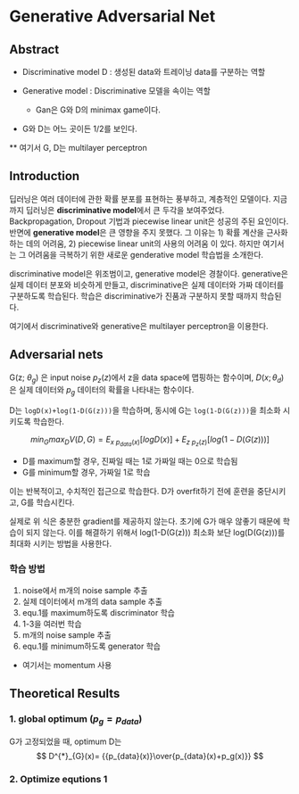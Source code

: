 # Generative Adversarial Net

## Abstract

- Discriminative model D : 생성된 data와 트레이닝 data를 구분하는 역할
- Generative model : Discriminative 모델을 속이는 역할
  - Gan은 G와 D의 minimax game이다.

- G와 D는 어느 곳이든 1/2를 보인다.

** 여기서 G, D는 multilayer perceptron



## Introduction

  딥러닝은 여러 데이터에 관한 확률 분포를 표현하는 풍부하고, 계층적인 모델이다. 지금까지 딥러닝은 **discriminative model**에서 큰 두각을 보여주었다. Backpropagation, Dropout 기법과 piecewise linear unit은 성공의 주된 요인이다. 반면에 **generative model**은 큰 영향을 주지 못했다. 그 이유는 1) 확률 계산을 근사화하는 데의 어려움, 2) piecewise linear unit의 사용의 어려움 이 있다. 하지만 여기서는 그 어려움을 극복하기 위한 새로운 genderative model 학습법을 소개한다.



  discriminative model은 위조범이고, generative model은 경찰이다. generative은 실제 데이터 분포와 비슷하게 만들고, discriminative은 실제 데이터와 가짜 데이터를 구분하도록 학습된다. 학습은 discriminative가 진품과 구분하지 못할 때까지 학습된다. 



  여기에서 discriminative와 generative은 multilayer perceptron을 이용한다.



## Adversarial nets

G(z; $\theta_g$) 은 input noise $p_z(z)$에서 z을 data space에 맵핑하는 함수이며, $D(x;\theta_d)$은 실제 데이터와 $p_g$ 데이터의 확률을 나타내는 함수이다.  



D는 `logD(x)+log(1-D(G(z)))`을 학습하며, 동시에 G는 `log(1-D(G(z)))`을 최소화 시키도록 학습한다. 

$$min_Gmax_DV(D,G)=E_{x~p_{data}(x)}[logD(x)]+E_{z~p_{z}(z)}[log(1-D(G(z)))] $$    

- D를 maximum할 경우, 진짜일 때는 1로 가짜일 때는 0으로 학습됨
- G를 minimum할 경우, 가짜일 1로 학습



이는 반복적이고, 수치적인 접근으로 학습한다. D가 overfit하기 전에 훈련을 중단시키고, G를 학습시킨다.



실제로 위 식은 충분한 gradient를 제공하지 않는다. 초기에 G가 매우 않좋기 때문에 학습이 되지 않는다. 이를 해결하기 위해서 log(1-D(G(z))) 최소화 보단 log(D(G(z)))를 최대화 시키는 방법을 사용한다.



### 학습 방법

1. noise에서 m개의 noise sample 추출
2. 실제 데이터에서 m개의 data sample 추출
3.  equ.1를 maximum하도록 discriminator 학습
4. 1-3을 여러번 학습
5. m개의 noise sample 추출
6. equ.1를 minimum하도록 generator 학습

* 여기서는 momentum 사용



## Theoretical Results

### 1. global optimum ($p_g = p_{data}$)

G가 고정되었을 때, optimum D는
$$
D^{*}_{G}(x)= {{p_{data}(x)}\over{p_{data}(x)+p_g(x)}}
$$


### 2. Optimize equtions 1



 